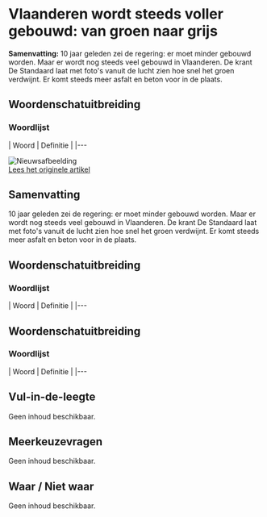# Vlaanderen wordt steeds voller gebouwd: van groen naar grijs

**Samenvatting:** 10 jaar geleden zei de regering: er moet minder gebouwd worden. Maar er wordt nog steeds veel gebouwd in Vlaanderen. De krant De Standaard laat met foto's vanuit de lucht zien hoe snel het groen verdwijnt. Er komt steeds meer asfalt en beton voor in de plaats.

## Woordenschatuitbreiding

### Woordlijst
| Woord | Definitie |
|---

![Nieuwsafbeelding](https://prod-img.standaard.be/public/nieuws/ctnla7-veurne-05-jk.jpg/alternates/BASE_SIXTEEN_NINE/Veurne_05-jk.jpg)  
[Lees het originele artikel](https://www.standaard.be/binnenland/vlaanderen-gaat-van-groen-naar-grijs-we-hadden-niet-door-hoe-snel-het-ging-tot-we-deze-beelden-zagen/94651805.html)

## Samenvatting
10 jaar geleden zei de regering: er moet minder gebouwd worden. Maar er wordt nog steeds veel gebouwd in Vlaanderen. De krant De Standaard laat met foto's vanuit de lucht zien hoe snel het groen verdwijnt. Er komt steeds meer asfalt en beton voor in de plaats.

## Woordenschatuitbreiding

### Woordlijst
| Woord | Definitie |
|---

## Woordenschatuitbreiding
### Woordlijst
| Woord | Definitie |
|---

## Vul-in-de-leegte
Geen inhoud beschikbaar.

## Meerkeuzevragen
Geen inhoud beschikbaar.

## Waar / Niet waar
Geen inhoud beschikbaar.
